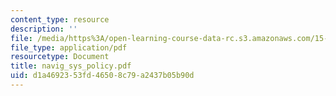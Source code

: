 ```yaml
---
content_type: resource
description: ''
file: /media/https%3A/open-learning-course-data-rc.s3.amazonaws.com/15-667-negotiation-and-conflict-management-spring-2001/d1a4692353fd46508c79a2437b05b90d_navig_sys_policy.pdf
file_type: application/pdf
resourcetype: Document
title: navig_sys_policy.pdf
uid: d1a46923-53fd-4650-8c79-a2437b05b90d
---
```

